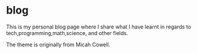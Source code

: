 # blog

This is my personal blog page where I share what I have learnt in regards to tech,programming,math,science, and other fields.

The theme is originally from Micah Cowell.
